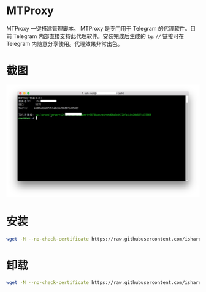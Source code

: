 # MTProxy
MTProxy 一键搭建管理脚本。
MTProxy 是专门用于 Telegram 的代理软件。目前 Telegram 内部直接支持此代理软件。安装完成后生成的 `tg://` 链接可在 Telegram 内随意分享使用。代理效果非常出色。

# 截图
![1.png](1.png)

# 安装
```bash
wget -N --no-check-certificate https://raw.githubusercontent.com/ishareTG/MTProxy/master/install.sh && bash install.sh
```

# 卸载
```bash
wget -N --no-check-certificate https://raw.githubusercontent.com/ishareTG/MTProxy/master/uninstall.sh && bash uninstall.sh
```

